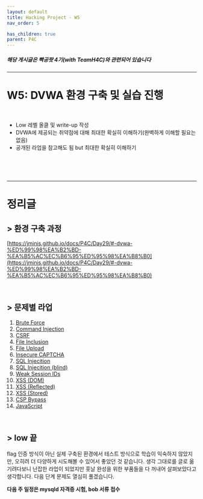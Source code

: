 ```yaml
---
layout: default
title: Hacking Project - W5
nav_order: 5

has_children: true
parent: P4C
---
```


##### 해당 게시글은 빡공팟 4기(with TeamH4C)와 관련되어 있습니다
-----

# W5: DVWA 환경 구축 및 실습 진행

<br>

- Low 레벨 올클 및 write-up 작성
- DVWA에 제공되는 취약점에 대해 최대한 확실히 이해하기(완벽하게 이해할 필요는 없음)
- 공개된 라업을 참고해도 됨 but 최대한 확실히 이해하기

<br>
<br>
<br>

------

# 정리글



## > 환경 구축 과정

[https://jminis.github.io/docs/P4C/Day29/#-dvwa-%ED%99%98%EA%B2%BD-%EA%B5%AC%EC%B6%95%ED%95%98%EA%B8%B0](https://jminis.github.io/docs/P4C/Day29/#-dvwa-%ED%99%98%EA%B2%BD-%EA%B5%AC%EC%B6%95%ED%95%98%EA%B8%B0)

<br>

## > 문제별 라업

1. [Brute Force](https://jminis.github.io/docs/P4C/Day29/#-dvwa-%ED%99%98%EA%B2%BD-%EA%B5%AC%EC%B6%95%ED%95%98%EA%B8%B0)
2. [Command Injection](https://jminis.github.io/docs/P4C/Day32/#-dvwa-command-injection)
3. [CSRF](https://jminis.github.io/docs/P4C/Day32/#-dvwa-cross-site-request-forgery-csrf)
4. [File Inclusion](https://jminis.github.io/docs/P4C/Day32/#-dvwa-file-inclusion)
5. [File Upload](https://jminis.github.io/docs/P4C/Day34/#-dvwa-file-upload)
6. [Insecure CAPTCHA](https://jminis.github.io/docs/P4C/Day34/#-dvwa-insecure-recaptcha)
7. [SQL Injecition](https://jminis.github.io/docs/P4C/Day34/#-dvwa-sql-injection)
8. [SQL Injecition (blind)](https://jminis.github.io/docs/P4C/Day34/#-dvwa-sql-injection-blind)
9. [Weak Session IDs](https://jminis.github.io/docs/P4C/Day34/#-dvwa-weak-session-ids)
10. [XSS (DOM)](https://jminis.github.io/docs/P4C/Day34/#-dvwa-dom-based-xss)
11. [XSS (Reflected)](https://jminis.github.io/docs/P4C/Day34/#-dvwa-reflected-xss)
12. [XSS (Stored)]()
13. [CSP Bypass]()
14. [JavaScript]()

<br>

## > low 끝

flag 인증 방식이 아닌 실제 구축된 환경에서 테스트 방식으로 학습이 익숙하지 않았지만, 오히려 더 다양하게 시도해볼 수 있어서 좋았던 것 같습니다. 생각 그대로를 글로 옮기려다보니 난잡한 라업이 되었지만 훗날 완성을 위한 부품들을 다 꺼내어 살펴보았다고 생각합니다. 다음 단계 문제도 열심히 풀겠습니다.

**다음 주 일정은 mysqld 자격증 시험, bob 서류 접수**
